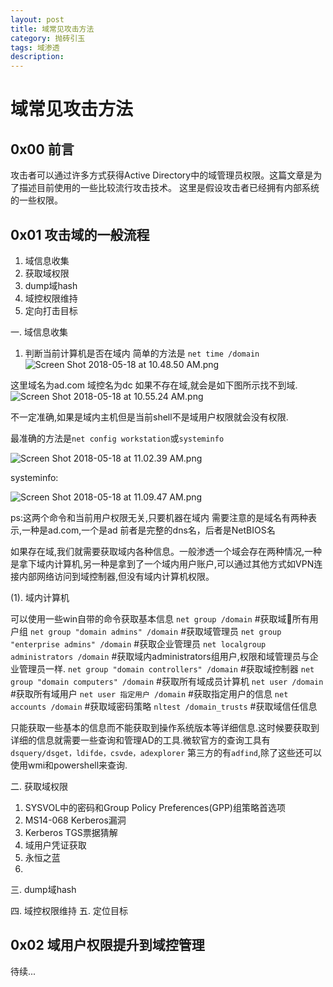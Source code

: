 ```yaml
---
layout: post
title: 域常见攻击方法
category: 抛砖引玉
tags: 域渗透
description:
---
```

域常见攻击方法
=======
## 0x00 前言
攻击者可以通过许多方式获得Active Directory中的域管理员权限。这篇文章是为了描述目前使用的一些比较流行攻击技术。
这里是假设攻击者已经拥有内部系统的一些权限。

## 0x01 攻击域的一般流程
 1. 域信息收集
 2. 获取域权限
 3. dump域hash
 4. 域控权限维持
 5. 定向打击目标


<!--more-->


 一. 域信息收集
   1. 判断当前计算机是否在域内
    简单的方法是 `net time /domain`  
![Screen Shot 2018-05-18 at 10.48.50 AM.png][2]
    
   这里域名为ad.com 域控名为dc
   如果不存在域,就会是如下图所示找不到域.
    ![Screen Shot 2018-05-18 at 10.55.24 AM.png][3]
   
   不一定准确,如果是域内主机但是当前shell不是域用户权限就会没有权限.

   最准确的方法是`net config workstation`或`systeminfo`

 ![Screen Shot 2018-05-18 at 11.02.39 AM.png][4]

 systeminfo:

 ![Screen Shot 2018-05-18 at 11.09.47 AM.png][5]

  ps:这两个命令和当前用户权限无关,只要机器在域内
  需要注意的是域名有两种表示,一种是ad.com,一个是ad 前者是完整的dns名，后者是NetBIOS名

 如果存在域,我们就需要获取域内各种信息。一般渗透一个域会存在两种情况,一种是拿下域内计算机,另一种是拿到了一个域内用户账户,可以通过其他方式如VPN连接内部网络访问到域控制器,但没有域内计算机权限。

  (1). 域内计算机

   可以使用一些win自带的命令获取基本信息
   `net group /domain`   #获取域所有用户组
    `net group "domain admins" /domain`  #获取域管理员
    `net group "enterprise admins" /domain` #获取企业管理员
    `net localgroup administrators /domain` #获取域内administrators组用户,权限和域管理员与企业管理员一样.
    `net group "domain controllers" /domain` #获取域控制器
    `net group "domain computers" /domain` #获取所有域成员计算机
    `net user /domain` #获取所有域用户 
    `net user 指定用户 /domain` #获取指定用户的信息
    `net accounts /domain` #获取域密码策略 
    `nltest /domain_trusts` #获取域信任信息

只能获取一些基本的信息而不能获取到操作系统版本等详细信息.这时候要获取到详细的信息就需要一些查询和管理AD的工具.微软官方的查询工具有
`dsquery/dsget，ldifde，csvde，adexplorer` 第三方的有`adfind`,除了这些还可以使用wmi和powershell来查询.


 二. 获取域权限

  1. SYSVOL中的密码和Group Policy Preferences(GPP)组策略首选项
  2. MS14-068 Kerberos漏洞
  3. Kerberos TGS票据猜解
  4. 域用户凭证获取
  5. 永恒之蓝
  6.  

 三. dump域hash
  
 四. 域控权限维持
 五. 定位目标

## 0x02 域用户权限提升到域控管理

待续...


  [2]: https://img.scanfsec.com/img/2018054134147392.png
  [3]: https://img.scanfsec.com/img/2018052876910266.png
  [4]: https://img.scanfsec.com/img/2018052927668581.png
  [5]: https://img.scanfsec.com/img/201805323736194.png

